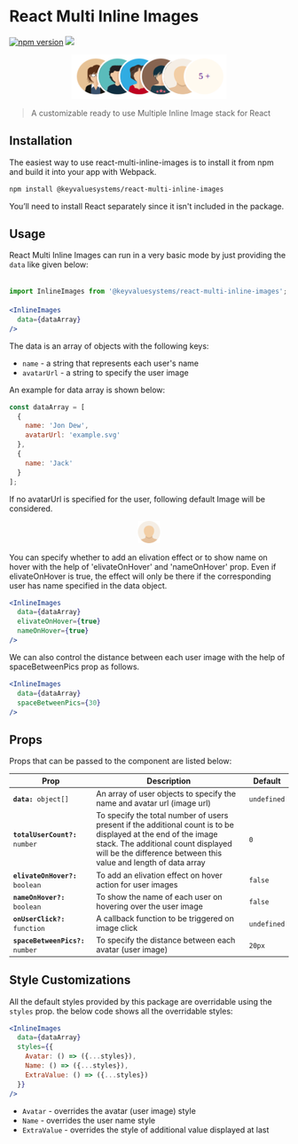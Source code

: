 
  
  

# React Multi Inline Images

<a href="https://www.npmjs.com/package/@keyvaluesystems/react-multi-inline-images"><img src="https://badgen.net/npm/v/@keyvaluesystems/react-multi-inline-images?color=blue" alt="npm version"></a> <a href="https://www.npmjs.com/package/@keyvaluesystems/react-multi-inline-images" ><img src="https://img.shields.io/npm/dw/@keyvaluesystems/react-multi-inline-images?label=Downloads" /></a> <a href="https://github.com/KeyValueSoftwareSystems/react-multi-inline-images"><img src="https://github.com/KeyValueSoftwareSystems/react-multi-inline-images/actions/workflows/deploy.yml/badge.svg" alt="" /></a>

<div align="center">
<img src="./screenshot.png" alt="" width="280" height="80"/>
</div>

 
>A customizable ready to use Multiple Inline Image stack for React

<!-- Try tweaking a dot matrix using this codesandbox link <a href="https://codesandbox.io/s/dot-matrix-chart-hqw9z0" >here</a> -->

## Installation

The easiest way to use react-multi-inline-images is to install it from npm and build it into your app with Webpack.

```bash
npm install @keyvaluesystems/react-multi-inline-images
```

You’ll need to install React separately since it isn't included in the package.

  

## Usage

React Multi Inline Images can run in a very basic mode by just providing the `data` like given below:

```jsx

import InlineImages from '@keyvaluesystems/react-multi-inline-images';

<InlineImages
  data={dataArray}
/>

```

The data is an array of objects with the following keys:

-  `name` - a string that represents each user's name
-  `avatarUrl` - a string to specify the user image


An example for data array is shown below:

```jsx
const dataArray = [
  {
    name: 'Jon Dew',
    avatarUrl: 'example.svg'
  },
  {
    name: 'Jack'
  }
];

```

If no avatarUrl is specified for the user, following default Image will be considered.

<div align="center">
<img src="./src/lib/inline-images/assets/default-image.svg" alt="" width="40" height="40"/>
</div>

You can specify whether to add an elivation effect or to show name on hover with the help of 'elivateOnHover' and 'nameOnHover' prop. Even if elivateOnHover is true, the effect will only be there if the corresponding user has name specified in the data object.

```jsx
<InlineImages
  data={dataArray}
  elivateOnHover={true}
  nameOnHover={true}
/>
```

We can also control the distance between each user image with the help of spaceBetweenPics prop as follows.

```jsx
<InlineImages
  data={dataArray}
  spaceBetweenPics={30}
/>
```
## Props

  

Props that can be passed to the component are listed below:

<table>
  <thead>
    <tr>
      <th>Prop</th>
      <th>Description</th>
      <th>Default</th>
    </tr>
  </thead>
  <tbody>
    <tr>
      <td><code><b>data:</b> object[]</code></td>
      <td>
      An array of user objects to specify the name and avatar url (image url)
      </td>
      <td><code>undefined</code></td>
    </tr>
    <tr>
      <td><code><b>totalUserCount?:</b> number</code></td>
      <td>
      To specify the total number of users present if the additional count is to be displayed at the end of the image stack. The additional count displayed will be the difference between this value and length of data array
      </td>
      <td><code>0</code></td>
    </tr>
    <tr>
      <td><code><b>elivateOnHover?:</b> boolean</code></td>
      <td>
      To add an elivation effect on hover action for user images
      </td>
      <td><code>false</code></td>
    </tr>
    <tr>
      <td><code><b>nameOnHover?:</b> boolean</code></td>
      <td>
        To show the name of each user on hovering over the user image
      </td>
      <td><code>false</code></td>
    </tr>
    <tr>
      <td><code><b>onUserClick?:</b> function</code></td>
      <td>
        A callback function to be triggered on image click
      </td>
      <td><code>undefined</code></td>
    </tr>
    <tr>
      <td><code><b>spaceBetweenPics?:</b> number</code></td>
      <td>
        To specify the distance between each avatar (user image)
      </td>
      <td><code>20px</code></td>
    </tr>
  </tbody>
</table>


## Style Customizations

All the default styles provided by this package are overridable using the `styles` prop.
the below code shows all the overridable styles:

```jsx
<InlineImages
  data={dataArray}
  styles={{
    Avatar: () => ({...styles}),
    Name: () => ({...styles}),
    ExtraValue: () => ({...styles})
  }}
/>

```

-  `Avatar` - overrides the avatar (user image) style
-  `Name` - overrides the user name style
-  `ExtraValue` - overrides the style of additional value displayed at last
